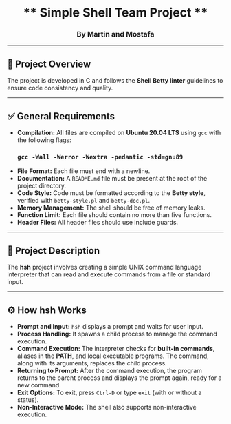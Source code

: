 <h1 align="center">** Simple Shell Team Project **</h1>
<h3 align="center">By Martin and Mostafa</h3>

---

<h2>📝 Project Overview</h2>
<p>
  The project is developed in C and follows the <b>Shell Betty linter</b> guidelines to ensure code consistency and quality.
</p>

---

<h2>✅ General Requirements</h2>
<ul>
  <li><strong>Compilation:</strong> All files are compiled on <b>Ubuntu 20.04 LTS</b> using <code>gcc</code> with the following flags: <h3><code>gcc -Wall -Werror -Wextra -pedantic -std=gnu89</code></h3></li>
  <li><strong>File Format:</strong> Each file must end with a newline.</li>
  <li><strong>Documentation:</strong> A <code>README.md</code> file must be present at the root of the project directory.</li>
  <li><strong>Code Style:</strong> Code must be formatted according to the <b>Betty style</b>, verified with <code>betty-style.pl</code> and <code>betty-doc.pl</code>.</li>
  <li><strong>Memory Management:</strong> The shell should be free of memory leaks.</li>
  <li><strong>Function Limit:</strong> Each file should contain no more than five functions.</li>
  <li><strong>Header Files:</strong> All header files should use include guards.</li>
</ul>

---

<h2>📄 Project Description</h2>
<p>
  The <b>hsh</b> project involves creating a simple UNIX command language interpreter that can read and execute commands from a file or standard input.
</p>

---

<h2>⚙️ How hsh Works</h2>
<ul>
  <li><strong>Prompt and Input:</strong> <code>hsh</code> displays a prompt and waits for user input.</li>
  <li><strong>Process Handling:</strong> It spawns a child process to manage the command execution.</li>
  <li><strong>Command Execution:</strong> The interpreter checks for <b>built-in commands</b>, aliases in the <b>PATH</b>, and local executable programs. The command, along with its arguments, replaces the child process.</li>
  <li><strong>Returning to Prompt:</strong> After the command execution, the program returns to the parent process and displays the prompt again, ready for a new command.</li>
  <li><strong>Exit Options:</strong> To exit, press <code>Ctrl-D</code> or type <code>exit</code> (with or without a status).</li>
  <li><strong>Non-Interactive Mode:</strong> The shell also supports non-interactive execution.</li>
</ul>
